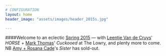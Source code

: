 ```yaml
---
# CONFIGURATION
layout: home
header_image: "assets/images/header_2015s.jpg"

---
```

####Welcome to an eclectic [Spring 2015](/current/2015-spring) — with [Leentje Van de Cruys](/current/2015-spring/vandecruys)' *HORSE* + [Mark Thomas](/current/2015-spring/thomas)' *Cuckooed* at The Lowry, and plenty more to come. NB [Amy + Rosana Cade](/current/2015-spring/cade)'s *Sister* has sold-out.
